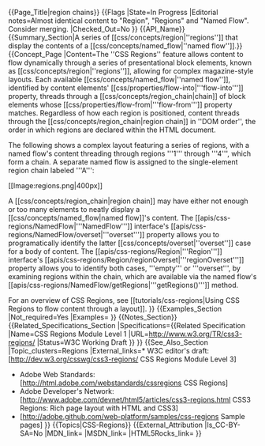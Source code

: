{{Page_Title|region chains}}
{{Flags
|State=In Progress
|Editorial notes=Almost identical content to "Region", "Regions" and "Named Flow". Consider merging.
|Checked_Out=No
}}
{{API_Name}}
{{Summary_Section|A series of [[css/concepts/region|''regions'']] that display the contents of a [[css/concepts/named_flow|''named flow'']].}}
{{Concept_Page
|Content=The ''CSS Regions'' feature allows content to flow dynamically
through a series of presentational block elements, known as
[[css/concepts/region|''regions'']], allowing for complex magazine-style
layouts. Each available [[css/concepts/named_flow|''named flow'']],
identified by content elements'
[[css/properties/flow-into|'''flow-into''']] property, threads through
a [[css/concepts/region_chain|chain]] of block elements whose
[[css/properties/flow-from|'''flow-from''']] property matches.
Regardless of how each region is positioned, content threads through
the [[css/concepts/region_chain|region chain]] in ''DOM order'', the
order in which regions are declared within the HTML document.

The following shows a complex layout featuring a series of regions,
with a named flow's content threading through regions '''1''' through
'''4''', which form a chain. A separate named flow is assigned to the
single-element region chain labeled '''A''':

[[Image:regions.png|400px]]

A [[css/concepts/region_chain|region chain]] may have either not
enough or too many elements to neatly display a
[[css/concepts/named_flow|named flow]]'s content.  The
[[apis/css-regions/NamedFlow|'''NamedFlow''']] interface's
[[apis/css-regions/NamedFlow/overset|'''overset''']] property allows
you to programatically identify the latter
[[css/concepts/overset|''overset'']] case for a body of content.  The
[[apis/css-regions/Region|'''Region''']] interface's
[[apis/css-regions/Region/regionOverset|'''regionOverset''']] property
allows you to identify both cases, '''empty''' or '''overset''', by
examining regions within the chain, which are available via the named
flow's [[apis/css-regions/NamedFlow/getRegions|'''getRegions()''']]
method.

For an overview of CSS Regions, see [[tutorials/css-regions|Using CSS Regions to flow content through a layout]].
}}
{{Examples_Section
|Not_required=Yes
|Examples=
}}
{{Notes_Section}}
{{Related_Specifications_Section
|Specifications={{Related Specification
|Name=CSS Regions Module Level 1
|URL=http://www.w3.org/TR/css3-regions/
|Status=W3C Working Draft
}}
}}
{{See_Also_Section
|Topic_clusters=Regions
|External_links=* W3C editor's draft: [http://dev.w3.org/csswg/css3-regions/ CSS Regions Module Level 3]
* Adobe Web Standards: [http://html.adobe.com/webstandards/cssregions CSS Regions]
* Adobe Developer's Network: [http://www.adobe.com/devnet/html5/articles/css3-regions.html CSS3 Regions: Rich page layout with HTML and CSS3]
* [http://adobe.github.com/web-platform/samples/css-regions Sample pages]
}}
{{Topics|CSS-Regions}}
{{External_Attribution
|Is_CC-BY-SA=No
|MDN_link=
|MSDN_link=
|HTML5Rocks_link=
}}